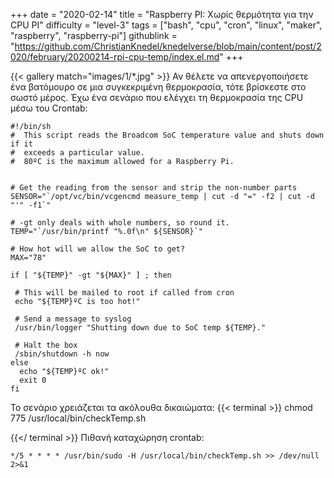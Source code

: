 +++
date = "2020-02-14"
title = "Raspberry PI: Χωρίς θερμότητα για την CPU PI"
difficulty = "level-3"
tags = ["bash", "cpu", "cron", "linux", "maker", "raspberry", "raspberry-pi"]
githublink = "https://github.com/ChristianKnedel/knedelverse/blob/main/content/post/2020/february/20200214-rpi-cpu-temp/index.el.md"
+++

{{< gallery match="images/1/*.jpg" >}}
Αν θέλετε να απενεργοποιήσετε ένα βατόμουρο σε μια συγκεκριμένη θερμοκρασία, τότε βρίσκεστε στο σωστό μέρος. Έχω ένα σενάριο που ελέγχει τη θερμοκρασία της CPU μέσω του Crontab:
```
#!/bin/sh
#  This script reads the Broadcom SoC temperature value and shuts down if it
#  exceeds a particular value.
#  80ºC is the maximum allowed for a Raspberry Pi.


# Get the reading from the sensor and strip the non-number parts
SENSOR="`/opt/vc/bin/vcgencmd measure_temp | cut -d "=" -f2 | cut -d "'" -f1`"

# -gt only deals with whole numbers, so round it.
TEMP="`/usr/bin/printf "%.0f\n" ${SENSOR}`"

# How hot will we allow the SoC to get?
MAX="78"

if [ "${TEMP}" -gt "${MAX}" ] ; then

 # This will be mailed to root if called from cron
 echo "${TEMP}ºC is too hot!"

 # Send a message to syslog
 /usr/bin/logger "Shutting down due to SoC temp ${TEMP}."

 # Halt the box
 /sbin/shutdown -h now
else
  echo "${TEMP}ºC ok!"
  exit 0
fi

```
Το σενάριο χρειάζεται τα ακόλουθα δικαιώματα:
{{< terminal >}}
chmod 775 /usr/local/bin/checkTemp.sh

{{</ terminal >}}
Πιθανή καταχώρηση crontab:
```
*/5 * * * * /usr/bin/sudo -H /usr/local/bin/checkTemp.sh >> /dev/null 2>&1

```
